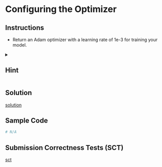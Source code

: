 # Configuring the Optimizer

## Instructions

- Return an Adam optimizer with a learning rate of 1e-3 for training your model.

<details>
  
<summary><h2>Hint</h2></summary>

Define the `configure_optimizers` method to return an Adam optimizer with a specified learning rate.
  
</details>

## Solution

[solution](https://github.com/bidata-io/dc-scalable-ai/blob/main/ch_2/exercises/2_1/3/1/solution.py)

## Sample Code

```python
# N/A
```

## Submission Correctness Tests (SCT)

[sct](https://github.com/bidata-io/dc-scalable-ai/blob/main/ch_2/exercises/2_1/3/1/sct.py)
